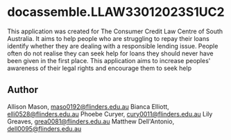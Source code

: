 # docassemble.LLAW33012023S1UC2

This application was created for The Consumer Credit Law Centre of South Australia. It aims to help people who are struggling to repay their loans identify whether they are dealing with a responsible lending issue. People often do not realise they can seek help for loans they should never have been given in the first place. This application aims to increase peoples' awareness of their legal rights and encourage them to seek help

## Author

Allison Mason, maso0192@flinders.edu.au
Bianca Elliott, elli0528@flinders.edu.au
Phoebe Curyer, cury0011@flinders.edu.au
Lily Greaves, grea0081@flinders.edu.au
Matthew Dell'Antonio, dell0095@flinders.edu.au
